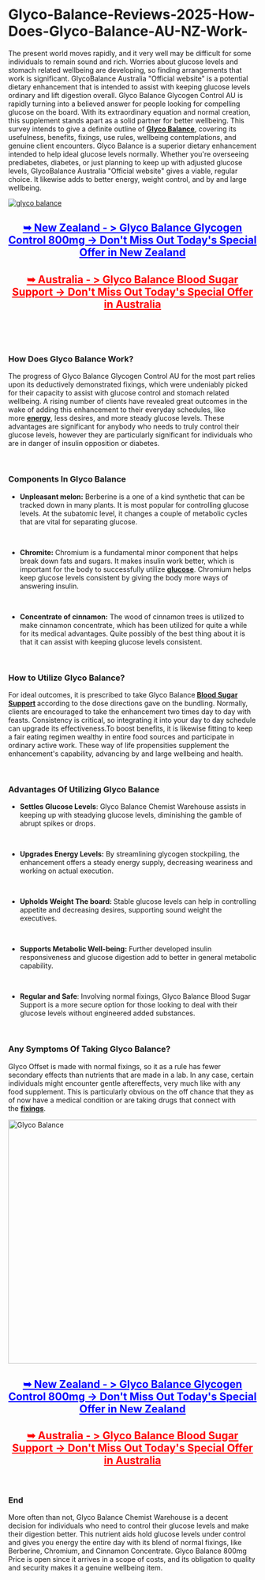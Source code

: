 # Glyco-Balance-Reviews-2025-How-Does-Glyco-Balance-AU-NZ-Work-

<p>The present world moves rapidly, and it very well may be difficult for some individuals to remain sound and rich. Worries about glucose levels and stomach related wellbeing are developing, so finding arrangements that work is significant. GlycoBalance Australia "Official website" is a potential dietary enhancement that is intended to assist with keeping glucose levels ordinary and lift digestion overall. Glyco Balance Glycogen Control AU is rapidly turning into a believed answer for people looking for compelling glucose on the board. With its extraordinary equation and normal creation, this supplement stands apart as a solid partner for better wellbeing. This survey intends to give a definite outline of&nbsp;<strong><a href="https://glycobalance-au.com/">Glyco Balance</a></strong>, covering its usefulness, benefits, fixings, use rules, wellbeing contemplations, and genuine client encounters. Glyco Balance is a superior dietary enhancement intended to help ideal glucose levels normally. Whether you're overseeing prediabetes, diabetes, or just planning to keep up with adjusted glucose levels, GlycoBalance Australia "Official website" gives a viable, regular choice. It likewise adds to better energy, weight control, and by and large wellbeing.</p>
<p><a href="https://glycobalance-au.com/go/order-au/"><img src="https://glycobalance-au.com/wp-content/uploads/2024/10/glyco-balance.jpg" alt="glyco balance" border="0" /></a></p>
<h2 style="text-align: center;"><span style="text-decoration: underline; color: #0000ff;"><strong><a style="color: #0000ff; text-decoration: underline;" href="https://glycobalance-au.com/go/order-nz/">➥ New Zealand - &gt; Glyco Balance Glycogen Control 800mg -&gt; Don't Miss Out Today's Special Offer in New Zealand</a></strong></span></h2>
<h2 style="text-align: center;"><span style="text-decoration: underline; color: #ff0000;"><strong><a style="color: #ff0000; text-decoration: underline;" href="https://glycobalance-au.com/go/order-au/">➥ Australia - &gt; Glyco Balance Blood Sugar Support -&gt; Don't Miss Out Today's Special Offer in Australia</a></strong></span></h2>
<p>&nbsp;</p>
<p>&nbsp;</p>
<h3><strong>How Does Glyco Balance Work?</strong></h3>
<p>The progress of Glyco Balance Glycogen Control AU for the most part relies upon its deductively demonstrated fixings, which were undeniably picked for their capacity to assist with glucose control and stomach related wellbeing. A rising number of clients have revealed great outcomes in the wake of adding this enhancement to their everyday schedules, like more&nbsp;<strong><a href="https://glycobalance-au.com/glyco-balance-chemist-warehouse/">energy</a></strong>, less desires, and more steady glucose levels. These advantages are significant for anybody who needs to truly control their glucose levels, however they are particularly significant for individuals who are in danger of insulin opposition or diabetes.</p>
<p>&nbsp;</p>
<h3><strong>Components In Glyco Balance</strong></h3>
<ul>
<li><strong>Unpleasant melon:</strong>&nbsp;Berberine is a one of a kind synthetic that can be tracked down in many plants. It is most popular for controlling glucose levels. At the subatomic level, it changes a couple of metabolic cycles that are vital for separating glucose.</li>
</ul>
<p>&nbsp;</p>
<ul>
<li><strong>Chromite:</strong>&nbsp;Chromium is a fundamental minor component that helps break down fats and sugars. It makes insulin work better, which is important for the body to successfully utilize&nbsp;<strong><a href="https://glyco-forte.com/">glucose</a></strong>. Chromium helps keep glucose levels consistent by giving the body more ways of answering insulin.</li>
</ul>
<p>&nbsp;</p>
<ul>
<li><strong>Concentrate of cinnamon:</strong>&nbsp;The wood of cinnamon trees is utilized to make cinnamon concentrate, which has been utilized for quite a while for its medical advantages. Quite possibly of the best thing about it is that it can assist with keeping glucose levels consistent.</li>
</ul>
<p>&nbsp;</p>
<h3><strong>How to Utilize Glyco Balance?</strong></h3>
<p>For ideal outcomes, it is prescribed to take Glyco Balance<strong>&nbsp;<a href="https://leanixgummis.de/glycogen-plus-osterreich/">Blood Sugar Support</a>&nbsp;</strong>according to the dose directions gave on the bundling. Normally, clients are encouraged to take the enhancement two times day to day with feasts. Consistency is critical, so integrating it into your day to day schedule can upgrade its effectiveness.To boost benefits, it is likewise fitting to keep a fair eating regimen wealthy in entire food sources and participate in ordinary active work. These way of life propensities supplement the enhancement's capability, advancing by and large wellbeing and health.</p>
<p>&nbsp;</p>
<h3><strong>Advantages Of Utilizing Glyco Balance</strong></h3>
<ul>
<li><strong>Settles Glucose Levels</strong>: Glyco Balance Chemist Warehouse assists in keeping up with steadying glucose levels, diminishing the gamble of abrupt spikes or drops.</li>
</ul>
<p>&nbsp;</p>
<ul>
<li><strong>Upgrades Energy Levels:</strong>&nbsp;By streamlining glycogen stockpiling, the enhancement offers a steady energy supply, decreasing weariness and working on actual execution.</li>
</ul>
<p>&nbsp;</p>
<ul>
<li><strong>Upholds Weight The board:&nbsp;</strong>Stable glucose levels can help in controlling appetite and decreasing desires, supporting sound weight the executives.</li>
</ul>
<p>&nbsp;</p>
<ul>
<li><strong>Supports Metabolic Well-being:</strong>&nbsp;Further developed insulin responsiveness and glucose digestion add to better in general metabolic capability.</li>
</ul>
<p>&nbsp;</p>
<ul>
<li><strong>Regular and Safe</strong>: Involving normal fixings, Glyco Balance Blood Sugar Support is a more secure option for those looking to deal with their glucose levels without engineered added substances.</li>
</ul>
<p>&nbsp;</p>
<h3><strong>Any Symptoms Of Taking Glyco Balance?</strong></h3>
<p>Glyco Offset is made with normal fixings, so it as a rule has fewer secondary effects than nutrients that are made in a lab. In any case, certain individuals might encounter gentle aftereffects, very much like with any food supplement. This is particularly obvious on the off chance that they as of now have a medical condition or are taking drugs that connect with the&nbsp;<strong><a href="https://nexagentesto.dk/">fixings</a></strong>.</p>
<p><a href="https://glycobalance-au.com/go/order-au/"><img src="https://glycobalance-au.com/wp-content/uploads/2024/12/Glyco-Blaance-AU.jpg" alt="Glyco Balance" width="884" height="494" border="0" /></a></p>
<h2 style="text-align: center;"><span style="text-decoration: underline; color: #0000ff;"><strong><a style="color: #0000ff; text-decoration: underline;" href="https://glycobalance-au.com/go/order-nz/">➥ New Zealand - &gt; Glyco Balance Glycogen Control 800mg -&gt; Don't Miss Out Today's Special Offer in New Zealand</a></strong></span></h2>
<h2 style="text-align: center;"><span style="text-decoration: underline; color: #ff0000;"><strong><a style="color: #ff0000; text-decoration: underline;" href="https://glycobalance-au.com/go/order-au/">➥ Australia - &gt; Glyco Balance Blood Sugar Support -&gt; Don't Miss Out Today's Special Offer in Australia</a></strong></span></h2>
<p>&nbsp;</p>
<h3><strong>End</strong></h3>
<p>More often than not, Glyco Balance Chemist Warehouse is a decent decision for individuals who need to control their glucose levels and make their digestion better. This nutrient aids hold glucose levels under control and gives you energy the entire day with its blend of normal fixings, like Berberine, Chromium, and Cinnamon Concentrate. Glyco Balance 800mg Price is open since it arrives in a scope of costs, and its obligation to quality and security makes it a genuine wellbeing item.</p>
